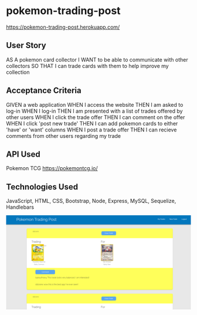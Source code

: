 # pokemon-trading-post

https://pokemon-trading-post.herokuapp.com/

## User Story
 AS A pokemon card collector
 I WANT to be able to communicate with other collectors
 SO THAT I can trade cards with them to help improve my collection

## Acceptance Criteria
 GIVEN a web application
 WHEN I access the website
 THEN I am asked to log-in
 WHEN I log-in
 THEN I am presented with a list of trades offered by other users
 WHEN I click the trade offer
 THEN I can comment on the offer
 WHEN I click 'post new trade'
 THEN I can add pokemon cards to either 'have' or 'want' columns
 WHEN I post a trade offer
 THEN I can recieve comments from other users regarding my trade

## API Used
Pokemon TCG
https://pokemontcg.io/ 

## Technologies Used
JavaScript, HTML, CSS, Bootstrap, Node, Express, MySQL, Sequelize, Handlebars

 <img src="./img/screenshot.png">